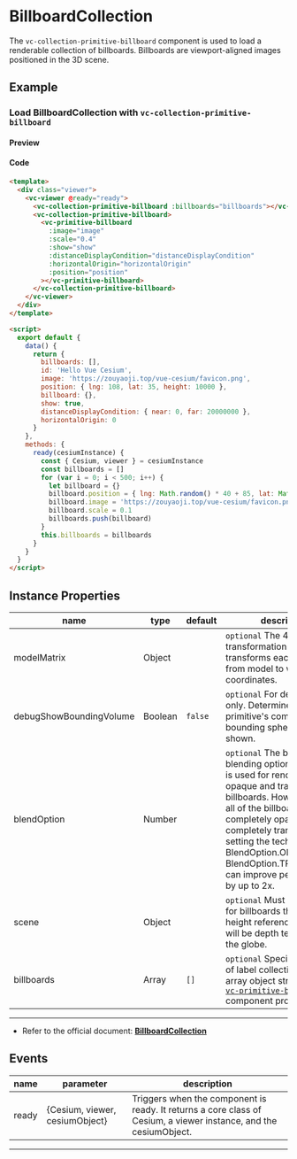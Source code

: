 # BillboardCollection

The `vc-collection-primitive-billboard` component is used to load a renderable collection of billboards. Billboards are viewport-aligned images positioned in the 3D scene.

## Example

### Load BillboardCollection with `vc-collection-primitive-billboard`

#### Preview

<doc-preview>
  <template>
    <div class="viewer">
      <vc-viewer @ready="ready">
        <vc-collection-primitive-billboard :billboards="billboards"></vc-collection-primitive-billboard>
        <vc-collection-primitive-billboard>
          <vc-primitive-billboard
            :image="image"
            :scale="0.4"
            :show="show"
            :distanceDisplayCondition="distanceDisplayCondition"
            :horizontalOrigin="horizontalOrigin"
            :position="position"
          ></vc-primitive-billboard>
        </vc-collection-primitive-billboard>
      </vc-viewer>
    </div>
  </template>

  <script>
    export default {
      data() {
        return {
          billboards: [],
          id: 'Hello Vue Cesium',
          image: 'https://zouyaoji.top/vue-cesium/favicon.png',
          position: { lng: 108, lat: 35, height: 10000 },
          billboard: {},
          show: true,
          distanceDisplayCondition: { near: 0, far: 20000000 },
          horizontalOrigin: 0
        }
      },
      methods: {
        ready(cesiumInstance) {
          const { Cesium, viewer } = cesiumInstance
          const billboards = []
          for (var i = 0; i < 500; i++) {
            let billboard = {}
            billboard.position = { lng: Math.random() * 40 + 85, lat: Math.random() * 30 + 21 }
            billboard.image = 'https://zouyaoji.top/vue-cesium/favicon.png'
            billboard.scale = 0.1
            billboards.push(billboard)
          }
          this.billboards = billboards
        }
      }
    }
  </script>
</doc-preview>

#### Code

```html
<template>
  <div class="viewer">
    <vc-viewer @ready="ready">
      <vc-collection-primitive-billboard :billboards="billboards"></vc-collection-primitive-billboard>
      <vc-collection-primitive-billboard>
        <vc-primitive-billboard
          :image="image"
          :scale="0.4"
          :show="show"
          :distanceDisplayCondition="distanceDisplayCondition"
          :horizontalOrigin="horizontalOrigin"
          :position="position"
        ></vc-primitive-billboard>
      </vc-collection-primitive-billboard>
    </vc-viewer>
  </div>
</template>

<script>
  export default {
    data() {
      return {
        billboards: [],
        id: 'Hello Vue Cesium',
        image: 'https://zouyaoji.top/vue-cesium/favicon.png',
        position: { lng: 108, lat: 35, height: 10000 },
        billboard: {},
        show: true,
        distanceDisplayCondition: { near: 0, far: 20000000 },
        horizontalOrigin: 0
      }
    },
    methods: {
      ready(cesiumInstance) {
        const { Cesium, viewer } = cesiumInstance
        const billboards = []
        for (var i = 0; i < 500; i++) {
          let billboard = {}
          billboard.position = { lng: Math.random() * 40 + 85, lat: Math.random() * 30 + 21 }
          billboard.image = 'https://zouyaoji.top/vue-cesium/favicon.png'
          billboard.scale = 0.1
          billboards.push(billboard)
        }
        this.billboards = billboards
      }
    }
  }
</script>
```

## Instance Properties

<!-- prettier-ignore -->
|name|type|default|description|
| ----------------------- | ------- | ------- | ------------------------------------------------------------- |
| modelMatrix             | Object  |         | `optional` The 4x4 transformation matrix that transforms each billboard from model to world coordinates.  |
| debugShowBoundingVolume | Boolean | `false` | `optional` For debugging only. Determines if this primitive's commands' bounding spheres are shown. |
| blendOption             | Number  |         | `optional` The billboard blending option. The default is used for rendering both opaque and translucent billboards. However, if either all of the billboards are completely opaque or all are completely translucent, setting the technique to BlendOption.OPAQUE or BlendOption.TRANSLUCENT can improve performance by up to 2x.                                 |
| scene                   | Object  |         | `optional` Must be passed in for billboards that use the height reference property or will be depth tested against the globe. |
| billboards              | Array   | `[]`    | `optional` Specifies an array of label collections. The array object structure is a [`vc-primitive-billboard`](./#/zh/primitive/vc-primitive-billboard) component property. |

---

- Refer to the official document: **[BillboardCollection](https://cesium.com/docs/cesiumjs-ref-doc/BillboardCollection.html)**

## Events

<!-- prettier-ignore -->
| name | parameter | description |
| ---- | --------- | ----------- |
| ready | {Cesium, viewer, cesiumObject} | Triggers when the component is ready. It returns a core class of Cesium, a viewer instance, and the cesiumObject. |

---
